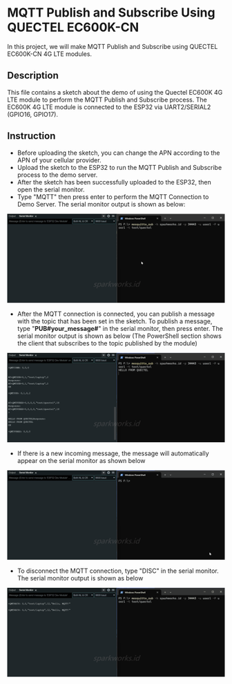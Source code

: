 # MQTT Publish and Subscribe Using QUECTEL EC600K-CN

In this project, we will make MQTT Publish and Subscribe using QUECTEL EC600K-CN 4G LTE modules.

## Description
This file contains a sketch about the demo of using the Quectel EC600K 4G LTE module to perform the MQTT Publish and Subscribe process. The EC600K 4G LTE module is connected to the ESP32 via UART2/SERIAL2 (GPIO16, GPIO17).

## Instruction
- Before uploading the sketch, you can change the APN according to the APN of your cellular provider.
- Upload the sketch to the ESP32 to run the MQTT Publish and Subscribe process to the demo server.
- After the sketch has been successfully uploaded to the ESP32, then open the serial monitor. 
- Type "MQTT" then press enter to perform the MQTT Connection to Demo Server. The serial monitor output is shown as below:

![](https://github.com/sparkworks-id/misc/blob/main/tutorial/quectel/ec600kcn/ec600kcn-mqtt-connect-serialMonitor-watermark.gif)

- After the MQTT connection is connected, you can publish a message with the topic that has been set in the sketch. To publish a message, type "**PUB#your_message#**" in the serial monitor, then press enter. 
The serial monitor output is shown as below (The PowerShell section shows the client that subscribes to the topic published by the module)

![](https://github.com/sparkworks-id/misc/blob/main/tutorial/quectel/ec600kcn/ec600kcn-mqtt-publish-serialMonitor-watermark.gif)

- If there is a new incoming message, the message will automatically appear on the serial monitor as shown below

![](https://github.com/sparkworks-id/misc/blob/main/tutorial/quectel/ec600kcn/ec600kcn-mqtt-subscribe-serialMonitor-watermark.gif)

- To disconnect the MQTT connection, type "DISC" in the serial monitor. The serial monitor output is shown as below

![](https://github.com/sparkworks-id/misc/blob/main/tutorial/quectel/ec600kcn/ec600kcn-mqtt-disconnect-serialMonitor-watermark.gif)
